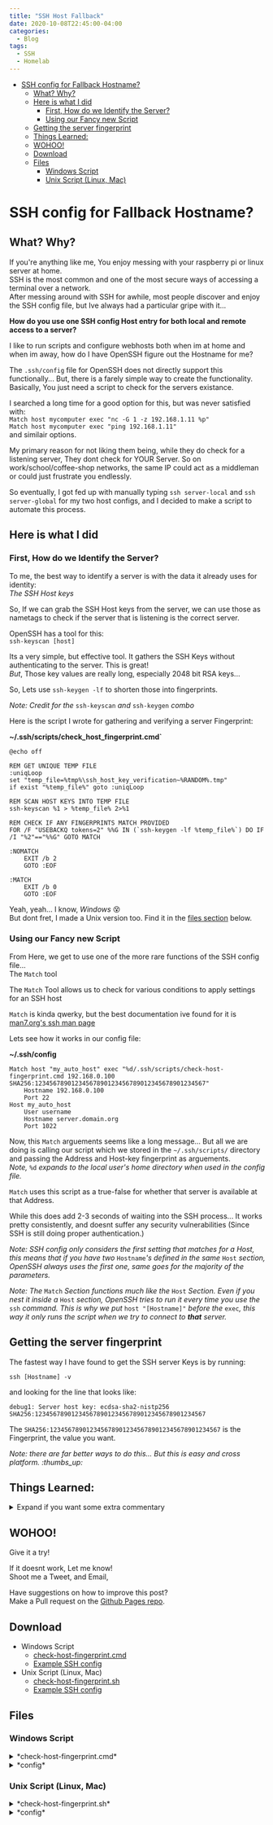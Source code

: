 ```yaml
---
title: "SSH Host Fallback"
date: 2020-10-08T22:45:00-04:00
categories:
  - Blog
tags:
  - SSH
  - Homelab
---
```



- [SSH config for Fallback Hostname?](#ssh-config-for-fallback-hostname)
  - [What? Why?](#what-why)
  - [Here is what I did](#here-is-what-i-did)
    - [First, How do we Identify the Server?](#first-how-do-we-identify-the-server)
    - [Using our Fancy new Script](#using-our-fancy-new-script)
  - [Getting the server fingerprint](#getting-the-server-fingerprint)
  - [Things Learned:](#things-learned)
  - [WOHOO!](#wohoo)
  - [Download](#download)
  - [Files](#files)
    - [Windows Script](#windows-script)
    - [Unix Script (Linux, Mac)](#unix-script-linux-mac)



# SSH config for Fallback Hostname?
## What? Why?
If you're anything like me, You enjoy messing with your raspberry pi or linux server at home.\
SSH is the most common and one of the most secure ways of accessing a terminal over a network.\
After messing around with SSH for awhile, most people discover and enjoy the SSH config file, but Ive always had a particular gripe with it...

**How do you use one SSH config Host entry for both local and remote access to a server?**

I like to run scripts and configure webhosts both when im at home and when im away, how do I have OpenSSH figure out the Hostname for me?

The `.ssh/config` file for OpenSSH does not directly support this functionally... But, there is a farely simple way to create the functionality. Basically, You just need a script to check for the servers existance.

I searched a long time for a good option for this, but was never satisfied with:\
`Match host mycomputer exec "nc -G 1 -z 192.168.1.11 %p"`\
`Match host mycomputer exec "ping 192.168.1.11"`\
and similair options.

My primary reason for not liking them being, while they do check for a listening server, They dont check for YOUR Server. So on work/school/coffee-shop networks, the same IP could act as a middleman or could just frustrate you endlessly.

So eventually, I got fed up with manually typing `ssh server-local` and `ssh server-global` for my two host configs, and I decided to make a script to automate this process.



## Here is what I did
### First, How do we Identify the Server?
To me, the best way to identify a server is with the data it already uses for identity:\
*The SSH Host keys*

So, If we can grab the SSH Host keys from the server, we can use those as nametags to check if the server that is listening is the correct server.

OpenSSH has a tool for this:\
`ssh-keyscan [host]`

Its a very simple, but effective tool. It gathers the SSH Keys without authenticating to the server. This is great!\
*But*, Those key values are really long, especially 2048 bit RSA keys...

So, Lets use `ssh-keygen -lf` to shorten those into fingerprints.

*Note: Credit for the* `ssh-keyscan` *and* `ssh-keygen` *combo*

Here is the script I wrote for gathering and verifying a server Fingerprint:

**~/.ssh/scripts/check_host_fingerprint.cmd`**
```
@echo off
 
REM GET UNIQUE TEMP FILE
:uniqLoop
set "temp_file=%tmp%\ssh_host_key_verification~%RANDOM%.tmp"
if exist "%temp_file%" goto :uniqLoop
 
REM SCAN HOST KEYS INTO TEMP FILE
ssh-keyscan %1 > %temp_file% 2>%1
 
REM CHECK IF ANY FINGERPRINTS MATCH PROVIDED
FOR /F "USEBACKQ tokens=2" %%G IN (`ssh-keygen -lf %temp_file%`) DO IF /I "%2"=="%%G" GOTO MATCH

:NOMATCH
    EXIT /b 2
    GOTO :EOF

:MATCH
    EXIT /b 0
    GOTO :EOF
```

Yeah, yeah... I know, *Windows* :dizzy_face:\
But dont fret, I made a Unix version too. Find it in the [files section](#download) below.



### Using our Fancy new Script
From Here, we get to use one of the more rare functions of the SSH config file...\
The `Match` tool

The `Match` Tool allows us to check for various conditions to apply settings for an SSH host

`Match` is kinda qwerky, but the best documentation ive found for it is [man7.org's ssh man page](https://man7.org/linux/man-pages/man5/ssh_config.5.html)

Lets see how it works in our config file:

**~/.ssh/config**
```
Match host "my_auto_host" exec "%d/.ssh/scripts/check-host-fingerprint.cmd 192.168.0.100 SHA256:12345678901234567890123456789012345678901234567"
    Hostname 192.168.0.100
    Port 22
Host my_auto_host
    User username
    Hostname server.domain.org
    Port 1022
```

Now, this `Match` arguements seems like a long message... But all we are doing is calling our script which we stored in the `~/.ssh/scripts/` directory and passing the Address and Host-key fingerprint as arguements.\
*Note,* `%d` *expands to the local user's home directory when used in the config file.*

`Match` uses this script as a true-false for whether that server is available at that Address.

While this does add 2-3 seconds of waiting into the SSH process... It works pretty consistently, and doesnt suffer any security vulnerabilities (Since SSH is still doing proper authentication.)

*Note: SSH config only considers the first setting that matches for a Host, this means that if you have two* `Hostname`*'s defined in the same* `Host` *section, OpenSSH always uses the first one, same goes for the majority of the parameters.*

*Note: The* `Match` *Section functions much like the* `Host` *Section. Even if you nest it inside a* `Host` *section, OpenSSH tries to run it every time you use the* `ssh` *command. This is why we put* `host "[Hostname]"` *before the* `exec`*, this way it only runs the script when we try to connect to **that** server.*



## Getting the server fingerprint
The fastest way I have found to get the SSH server Keys is by running:
```
ssh [Hostname] -v
```

and looking for the line that looks like:
```
debug1: Server host key: ecdsa-sha2-nistp256 SHA256:12345678901234567890123456789012345678901234567
```

The `SHA256:12345678901234567890123456789012345678901234567` is the Fingerprint, the value you want.

*Note: there are far better ways to do this... But this is easy and cross platform. :thumbs_up:*



## Things Learned:

<details>
<summary> Expand if you want some extra commentary
</summary>

1. The `.ssh/config` `match` function is very lightly documented... so here is some info:
    - `host` uses some special regex to match hostnames from the command line, in this example,  I just use the same hostname as I want to have fallback for. BUT, you can easily imagine using this to check a range of hostnames as desired.
    - `exec` executes a command (I assume in the same terminal) and uses the output as true/false. You can also use `!exec` to, you guessed it, do the inverse.
    - You can use both `host` and `exec` in the same line in a sort of & functionality, You may be even be able to stack them as much as you like :metal:
    - The `Match` tool only trys until it gets a false (or all matches are true), so use the `host` first to keep from running the `exec` for every ssh call.

2. The ssh config file always uses the first available config value it reaches. 
    - This means you have to put the match statement above your normal variables:

    - This works:
        ```
        Match host "Server" exec "[Command]"
            Hostname 192.168.0.100
            Port 22
        Host my_server
            Hostname server.domain.org
            Port 1022
        ```
    - This doesnt:
        ```
        Host my_server
            Hostname server.domain.org
            Port 1022
        Match host "Server" exec "[Command]"
            Hostname 192.168.0.100
            Port 22
        
        ```
    - You can use this to your advantage, but keep it in mind

3. Another way to do this is by creating a script that trys to connect over SSH instead of checking fingerprints. This serves the same functionality, but it means you login 2 times quickly to your server... I have SSH login notifications setup with pushover, so I dont want double notifications.
4. If your SSH server uses a non-standard port, your will have to add a `Port` arguement to the scripts below. `ssh-keyscan` takes a `-p` port arguement, So just add that into the Script.

</details>



## WOHOO!
Give it a try!

If it doesnt work, Let me know!\
Shoot me a Tweet, and Email,

Have suggestions on how to improve this post?\
Make a Pull request on the [Github Pages repo](https://github.com/Awbmilne/awbmilne.github.io).



## Download
- Windows Script
  - [check-host-fingerprint.cmd](/assets/scripts/SSH-Host-Fallback/Windows/check-host-fingerprint.cmd)
  - [Example SSH config](/assets/scripts/SSH-Host-Fallback/Windows/config)
- Unix Script (Linux, Mac)
  - [check-host-fingerprint.sh](/assets/scripts/SSH-Host-Fallback/Linux/check-host-fingerprint.sh)
  - [Example SSH config](/assets/scripts/SSH-Host-Fallback/Linux/config)
  

  
## Files
### Windows Script
<details>
<summary> *check-host-fingerprint.cmd*
</summary>

```
REM @echo off

REM GET UNIQUE TEMP FILE
:uniqLoop
set "temp_file=%tmp%\ssh_host_key_verification~%RANDOM%.tmp"
if exist "%temp_file%" goto :uniqLoop

REM SCAN HOST KEYS INTO TEMP FILE
ssh-keyscan %1 > %temp_file% 2>%1

REM CHECK IF ANY FINGERPRINTS MATCH PROVIDED
FOR /F "USEBACKQ tokens=2" %%G IN (`ssh-keygen -lf %temp_file%`) DO IF /I "%2"=="%%G" GOTO MATCH

:NOMATCH
    EXIT /b 2
    GOTO :EOF

:MATCH
    EXIT /b 0
    GOTO :EOF
```
</details>

<details>
<summary> *config*
</summary>

```
# Host with Global Fallback
Match host "my_auto_host" exec "%d/.ssh/scripts/check-host-fingerprint.cmd 192.168.0.100 SHA256:12345678901234567890123456789012345678901234567"
    Hostname 192.168.0.100
    Port 22
Host my_auto_host
    User username
    Hostname server.domain.org
    Port 1022

# Secondary Host using Primary as Proxy
Host secondary
    User u5ernam3
    Hostname 192.168.0.101
    Port 22
    ProxyJump my_auto_host
```
</details>

### Unix Script (Linux, Mac)

<details>
<summary> *check-host-fingerprint.sh*
</summary>

```
#!/bin/bash

fingerprints=$(ssh-keygen -lf <(ssh-keyscan $1 2>/dev/null))

for fingerprint in $fingerprints
do
        if [ "$fingerprint" == "$2" ]
        then
                exit 0
        fi
done

exit 1
```
</details>

<details>
<summary> *config*
</summary>

```
# Host with Global Fallback
Match host "my_auto_host" exec "/bin/bash %d/.ssh/scripts/check-host-fingerprint.sh 192.168.0.100 SHA256:12345678901234567890123456789012345678901234567"
    Hostname 192.168.0.100
    Port 22
Host my_auto_host
    User username
    Hostname server.domain.org
    Port 1022

# Secondary Host using Primary as Proxy
Host secondary
    User u5ernam3
    Hostname 192.168.0.101
    Port 22
    ProxyJump my_auto_host
```
</details>

